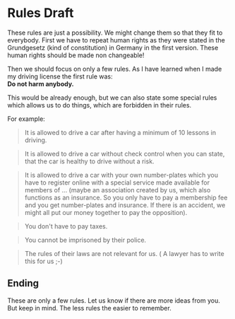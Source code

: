 # Rules Draft

These rules are just a possibility. We might change them so that they fit to everybody.
First we have to repeat human rights as they were stated in the Grundgesetz (kind of constitution) in Germany in the first version.
These human rights should be made non changeable!

Then we should focus on only a few rules. As I have learned when I made my driving license the first rule was:  
**Do not harm anybody.**

This would be already enough, but we can also state some special rules which allows us to do things, which are forbidden in their rules.

For example:  
> It is allowed to drive a car after having a minimum of 10 lessons in driving.

> It is allowed to drive a car without check control when you can state, that the car is healthy to drive without a risk.

> It is allowed to drive a car with your own number-plates which you have to register online with a special service made available for members of ... (maybe an association created by us, which also functions as an insurance. So you only have to pay a membership fee and you get number-plates and insurance. If there is an accident, we might all put our money together to pay the opposition).

> You don't have to pay taxes.

> You cannot be imprisoned by their police.

> The rules of their laws are not relevant for us. ( A lawyer has to write this for us ;-)


## Ending
These are only a few rules. Let us know if there are more ideas from you. But keep in mind. The less rules the easier to remember.